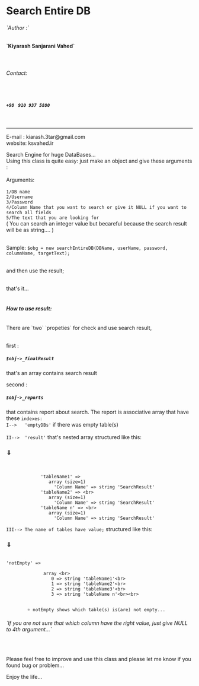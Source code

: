 Search Entire DB
===

<h6>`Author :`</h6> <h4>`Kiyarash Sanjarani Vahed`</h4><br>
<h6>Contact:</h4> <br>
<h5><code>+98</code> <code> 910 937 5880 </code> </h5> <br>
<hr>
E-mail : kiarash.3tar@gmail.com<br>
website: ksvahed.ir<br>

Search Engine for huge DataBases...<br>
Using this class is quite easy: just make an object and give these arguments :
<br><br>
Arguments:
<br><br>
`1/DB name`<br>
`2/Username`<br>
`3/Password`<br>
`4/Column Name that you want to search or give it NULL if you want to search all fields`<br>
`5/The text that you are looking for` <br>( You can search an integer value but becareful because the search result will be as string.... )<br><br>

Sample: `$obg = new searchEntireDB(DBName, userName, password, columnName, targetText);`<br><br>

and then use the result;<br><br>

that's it...<br><br>

<h4><em>How to use result:</em></h4><br>
There are `two` `propeties` for check and use search result,<br><br>

first :<h5>`$obj->_finalResult`</h5> that's an array contains search result

second : <h5>`$obj->_reports`</h5> that contains report about search. The report is associative array that have these `indexes:`<br>
	`I-->   'emptyDBs'` if there was empty table(s)<br><br>
	`II-->  'result'` that's nested array structured like this: <h3>&dArr;</h3><br>
	          		 
	         		  
	        	 'tableName1' =>
					array (size=1)
					  'Column Name' => string 'SearchResult'
				 'tableName2' => <br>
					array (size=1)
					  'Column Name' => string 'SearchResult'
				 'tableName n' => <br>
					array (size=1)
					  'Column Name' => string 'SearchResult'
					  
					  
					  
`III--> The name of tables have value;` structured like this: <h3>&dArr;</h3> <br>
			 `'notEmpty' => `<br>
			 
				  array <br>
					 0 => string 'tableName1'<br>
					 1 => string 'tableName2'<br>
					 2 => string 'tableName3'<br>
					 3 => string 'tableName n'<br><br>
					 
         
			☼ notEmpty shows which table(s) is(are) not empty...
			
<h6>`If you are not sure that which column have the right value, just give NULL to 4th argument...`</h6>	 <br>


Please feel free to improve and use this class and please let me know if you found bug or problem...


Enjoy the life...

